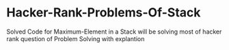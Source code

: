 # Hacker-Rank-Problems-Of-Stack
Solved Code for Maximum-Element in a Stack
will be solving most of hacker rank question of Problem Solving with explantion 
